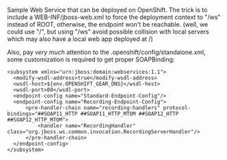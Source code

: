 Sample Web Service that can be deployed on OpenShift.
The trick is to include a WEB-INF/jboss-web.xml to force the deployment context to "/ws" instead of ROOT, otherwise, the endpoint won't be reachable.
(well, we could use "/", but using "/ws" avoid possible collision with local servers which may also have a local web app deployed at /)

Also, pay *very much* attention to the .openshift/config/standalone.xml, some customization is required to get proper
SOAPBinding:

    <subsystem xmlns="urn:jboss:domain:webservices:1.1">
      <modify-wsdl-address>true</modify-wsdl-address>
      <wsdl-host>${env.OPENSHIFT_GEAR_DNS}</wsdl-host>
      <wsdl-port>80</wsdl-port>
      <endpoint-config name="Standard-Endpoint-Config"/>
      <endpoint-config name="Recording-Endpoint-Config">
          <pre-handler-chain name="recording-handlers" protocol-bindings="##SOAP11_HTTP ##SOAP11_HTTP_MTOM ##SOAP12_HTTP ##SOAP12_HTTP_MTOM">
              <handler name="RecordingHandler" class="org.jboss.ws.common.invocation.RecordingServerHandler"/>
          </pre-handler-chain>
      </endpoint-config>
    </subsystem>